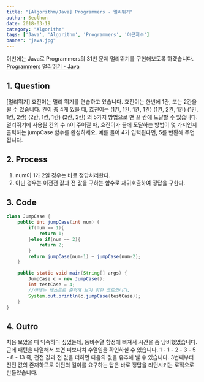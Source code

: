 ```yaml
---
title: "[Algorithm/Java] Programmers - 멀리뛰기"
author: Seolhun
date: 2018-03-19
category: "Algorithm"
tags: ['Java', 'Algorithm', 'Programmers', '야근지수']
banner: "java.jpg"
---
```


이번에는 Java로 Programmers의 31번 문제 멀리뛰기를 구현해보도록 하겠습니다.
[Programmers 멀리뛰기 - Java](https://programmers.co.kr/learn/challenge_codes/31#)

## 1. Question
[멀리뛰기]
효진이는 멀리 뛰기를 연습하고 있습니다. 효진이는 한번에 1칸, 또는 2칸을 뛸 수 있습니다. 칸이 총 4개 있을 때, 효진이는
(1칸, 1칸, 1칸, 1칸)
(1칸, 2칸, 1칸)
(1칸, 1칸, 2칸)
(2칸, 1칸, 1칸)
(2칸, 2칸)
의 5가지 방법으로 맨 끝 칸에 도달할 수 있습니다. 멀리뛰기에 사용될 칸의 수 n이 주어질 때, 효진이가 끝에 도달하는 방법이 몇 가지인지 출력하는 jumpCase 함수를 완성하세요. 예를 들어 4가 입력된다면, 5를 반환해 주면 됩니다.

## 2. Process
1. num이 1가 2일 경우는 바로 정답처리한다.
2. 아닌 경우는 이전전 값과 전 값을 구하는 함수로 재귀호출하여 정답을 구한다.

## 3. Code
```java
class JumpCase {
    public int jumpCase(int num) {
        if(num == 1){
            return 1;
        }else if(num == 2){
            return 2;
        }
        return jumpCase(num-1) + jumpCase(num-2);
    }

    public static void main(String[] args) {
        JumpCase c = new JumpCase();
        int testCase = 4;
        //아래는 테스트로 출력해 보기 위한 코드입니다.
        System.out.println(c.jumpCase(testCase));
    }
}
```

## 4. Outro
처음 보았을 때 익숙하다 싶었는데, 등비수열 함정에 빠져서 시간을 좀 낭비했었습니다. 근데 패턴을 나열해서 보면 피보나치 수열임을 확인하실 수 있습니다.
1 - 1 - 2 - 3 - 5 - 8 - 13 즉, 전전 값과 전 값을 더하면 다음의 값을 유추해 낼 수 있습니다. 3번째부터 전전 값의 존재하므로 이전의 길이를 요구하는 답은 바로 정답을 리턴시키는 로직으로 만들었습니다.
